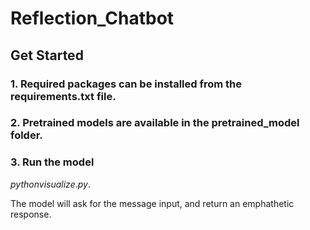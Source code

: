 # Reflection_Chatbot

## Get Started
### 1. Required packages can be installed from the requirements.txt file.

### 2. Pretrained models are available in the pretrained_model folder.

### 3. Run the model

$python visualize.py.$

The model will ask for the message input, and return an emphathetic response.
